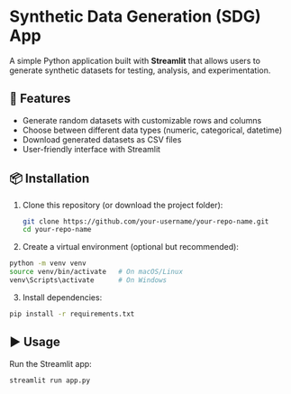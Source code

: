 # Synthetic Data Generation (SDG) App  

A simple Python application built with **Streamlit** that allows users to generate synthetic datasets for testing, analysis, and experimentation.  

## 🚀 Features  
- Generate random datasets with customizable rows and columns  
- Choose between different data types (numeric, categorical, datetime)  
- Download generated datasets as CSV files  
- User-friendly interface with Streamlit  

## 📦 Installation  

1. Clone this repository (or download the project folder):  
   ```bash
   git clone https://github.com/your-username/your-repo-name.git
   cd your-repo-name

2. Create a virtual environment (optional but recommended):

```bash
python -m venv venv
source venv/bin/activate   # On macOS/Linux
venv\Scripts\activate      # On Windows
```

3. Install dependencies:

```bash
pip install -r requirements.txt
```

## ▶️ Usage
Run the Streamlit app:

```bash
streamlit run app.py
```

